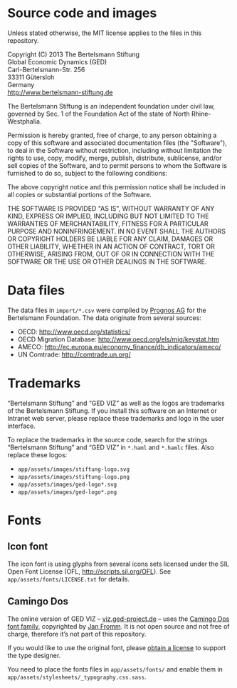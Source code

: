 # Source code and images

Unless stated otherwise, the MIT license applies to the files in this repository.

Copyright (C) 2013 The Bertelsmann Stiftung<br>
Global Economic Dynamics (GED)<br>
Carl-Bertelsmann-Str. 256<br>
33311 Gütersloh<br>
Germany<br>
http://www.bertelsmann-stiftung.de

The Bertelsmann Stiftung is an independent foundation under civil law, governed
by Sec. 1 of the Foundation Act of the state of North Rhine-Westphalia.

Permission is hereby granted, free of charge, to any person obtaining a copy of
this software and associated documentation files (the "Software"), to deal in
the Software without restriction, including without limitation the rights to
use, copy, modify, merge, publish, distribute, sublicense, and/or sell copies
of the Software, and to permit persons to whom the Software is furnished to do
so, subject to the following conditions:

The above copyright notice and this permission notice shall be included in all
copies or substantial portions of the Software.

THE SOFTWARE IS PROVIDED "AS IS", WITHOUT WARRANTY OF ANY KIND, EXPRESS OR
IMPLIED, INCLUDING BUT NOT LIMITED TO THE WARRANTIES OF MERCHANTABILITY,
FITNESS FOR A PARTICULAR PURPOSE AND NONINFRINGEMENT. IN NO EVENT SHALL THE
AUTHORS OR COPYRIGHT HOLDERS BE LIABLE FOR ANY CLAIM, DAMAGES OR OTHER
LIABILITY, WHETHER IN AN ACTION OF CONTRACT, TORT OR OTHERWISE, ARISING FROM,
OUT OF OR IN CONNECTION WITH THE SOFTWARE OR THE USE OR OTHER DEALINGS IN THE
SOFTWARE.

# Data files

The data files in `import/*.csv` were compiled by [Prognos AG](http://www.prognos.com/)
for the Bertelsmann Foundation. The data originate from several sources:

- OECD: http://www.oecd.org/statistics/
- OECD Migration Database: http://www.oecd.org/els/mig/keystat.htm
- AMECO: http://ec.europa.eu/economy_finance/db_indicators/ameco/
- UN Comtrade: http://comtrade.un.org/

# Trademarks

“Bertelsmann Stiftung” and “GED VIZ” as well as the logos are trademarks of
the Bertelsmann Stiftung. If you install this software on an Internet or
Intranet web server, please replace these trademarks and logo in the user
interface.

To replace the trademarks in the source code, search for the strings
“Bertelsmann Stiftung” and “GED VIZ” in `*.haml` and `*.hamlc` files.
Also replace these logos:

- `app/assets/images/stiftung-logo.svg`
- `app/assets/images/stiftung-logo.png`
- `app/assets/images/ged-logo*.svg`
- `app/assets/images/ged-logo*.png`

# Fonts

## Icon font

The icon font is using glyphs from several icons sets licensed under the
SIL Open Font License (OFL, http://scripts.sil.org/OFL). See
`app/assets/fonts/LICENSE.txt` for details.

## Camingo Dos

The online version of GED VIZ – [viz.ged-project.de](http://viz.ged-project.de) –
uses the
[Camingo Dos font family](http://www.janfromm.de/typefaces/camingodos/std/),
copyrighted by [Jan Fromm](http://www.janfromm.de/). It is not open source
and not free of charge, therefore it’s not part of this repository.

If you would like to use the original font, please
[obtain a license](http://www.janfromm.de/typefaces/camingodos/buy/)
to support the type designer.

You need to place the fonts files in `app/assets/fonts/` and enable them in
`app/assets/stylesheets/_typography.css.sass`.
